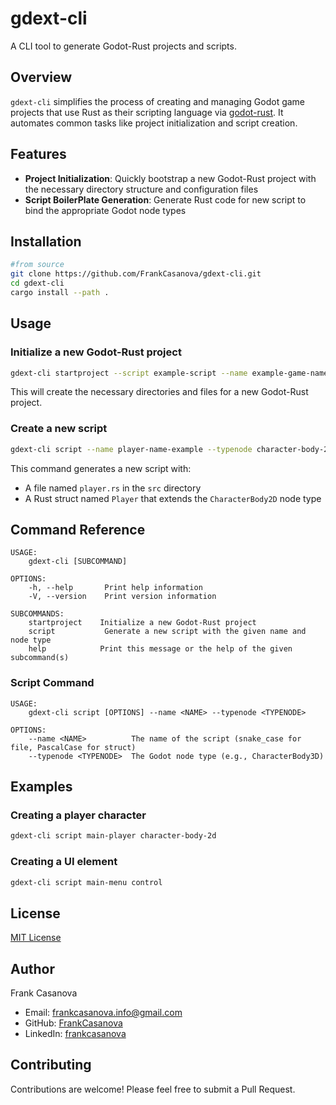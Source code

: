 

# gdext-cli

A CLI tool to generate Godot-Rust projects and scripts.

## Overview

`gdext-cli` simplifies the process of creating and managing Godot game projects that use Rust as their scripting language via [godot-rust](https://github.com/godot-rust/gdext). It automates common tasks like project initialization and script creation.


## Features

- **Project Initialization**: Quickly bootstrap a new Godot-Rust project with the necessary directory structure and configuration files
- **Script BoilerPlate Generation**: Generate Rust code for new script to bind the appropriate Godot node types

## Installation

```bash
#from source
git clone https://github.com/FrankCasanova/gdext-cli.git
cd gdext-cli
cargo install --path .
```

## Usage

### Initialize a new Godot-Rust project

```bash
gdext-cli startproject --script example-script --name example-game-name
```

This will create the necessary directories and files for a new Godot-Rust project.

### Create a new script

```bash
gdext-cli script --name player-name-example --typenode character-body-2d
```

This command generates a new script with:
- A file named `player.rs` in the `src` directory
- A Rust struct named `Player` that extends the `CharacterBody2D` node type

## Command Reference

```
USAGE:
    gdext-cli [SUBCOMMAND]

OPTIONS:
    -h, --help       Print help information
    -V, --version    Print version information

SUBCOMMANDS:
    startproject    Initialize a new Godot-Rust project
    script           Generate a new script with the given name and node type
    help            Print this message or the help of the given subcommand(s)
```

### Script Command

```
USAGE:
    gdext-cli script [OPTIONS] --name <NAME> --typenode <TYPENODE>

OPTIONS:
    --name <NAME>          The name of the script (snake_case for file, PascalCase for struct)
    --typenode <TYPENODE>  The Godot node type (e.g., CharacterBody3D)
```

## Examples

### Creating a player character

```bash
gdext-cli script main-player character-body-2d
```

### Creating a UI element

```bash
gdext-cli script main-menu control
```

## License

[MIT License](LICENSE)

## Author

Frank Casanova
- Email: frankcasanova.info@gmail.com
- GitHub: [FrankCasanova](https://github.com/FrankCasanova)
- LinkedIn: [frankcasanova](https://linkedin.com/in/frankcasanova-)

## Contributing

Contributions are welcome! Please feel free to submit a Pull Request.

